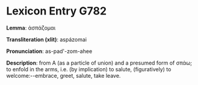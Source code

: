 # Lexicon Entry G782

**Lemma**: ἀσπάζομαι

**Transliteration (xlit)**: aspázomai

**Pronunciation**: as-pad'-zom-ahee

**Description**:
from Α (as a particle of union) and a presumed form of σπάω; to enfold in the arms, i.e. (by implication) to salute, (figuratively) to welcome:--embrace, greet, salute, take leave.
